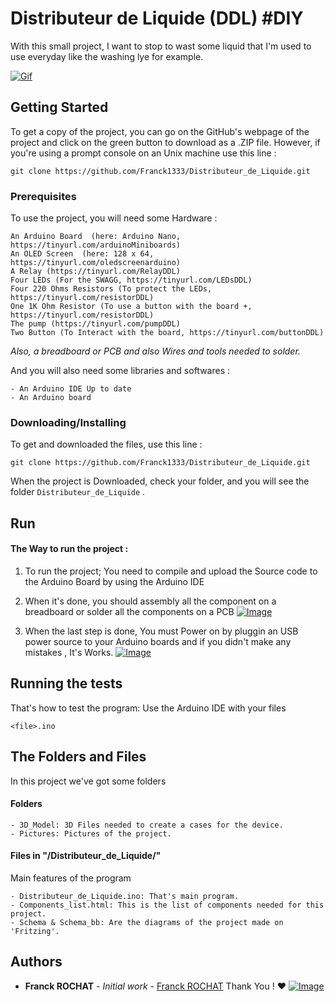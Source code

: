 # Distributeur de Liquide (DDL) #DIY

With this small project, I want to stop to wast some liquid that I'm used to use everyday like the washing lye for example.

[![Gif](https://i.ibb.co/Jyp52nw/IMG-7151.gif)](https://i.ibb.co/Jyp52nw/IMG-7151.gif)  

## Getting Started  
  
To get a copy of the project, you can go on the GitHub's webpage of the project and click on the green button to download as a .ZIP file. However, if you're using a prompt console on an Unix machine use this line :

```
git clone https://github.com/Franck1333/Distributeur_de_Liquide.git
```
  
### Prerequisites  
  
To use the project, you will need some Hardware :
  
```  
An Arduino Board  (here: Arduino Nano, https://tinyurl.com/arduinoMiniboards)
An OLED Screen  (here: 128 x 64, https://tinyurl.com/oledscreenarduino)
A Relay (https://tinyurl.com/RelayDDL)
Four LEDs (For the SWAGG, https://tinyurl.com/LEDsDDL)
Four 220 Ohms Resistors (To protect the LEDs, https://tinyurl.com/resistorDDL)
One 1K Ohm Resistor (To use a button with the board +, https://tinyurl.com/resistorDDL)
The pump (https://tinyurl.com/pumpDDL)
Two Button (To Interact with the board, https://tinyurl.com/buttonDDL)
```  
 *Also, a breadboard or PCB and also Wires and tools needed to solder.*
 
  And you will also need some libraries and softwares :

```
- An Arduino IDE Up to date
- An Arduino board
```

### Downloading/Installing
To get and downloaded the files, use this line : 
```
git clone https://github.com/Franck1333/Distributeur_de_Liquide.git
```
When the project is Downloaded, check your folder, and you will see the folder `Distributeur_de_Liquide` .

## Run
#### The Way to run the project :

 1. To run the project; You need to compile and upload the Source code
    to the Arduino Board by using the Arduino IDE

 2. When it's done, you should assembly all the component on a
    breadboard or solder all the components on a PCB
[![Image](https://i.ibb.co/BTjHXsG/Schema-bb.png)](https://i.ibb.co/BTjHXsG/Schema-bb.png)

 3. When the last step is done, You must Power on by pluggin an USB power source to your Arduino boards and if you didn't make any mistakes , It's Works.
[![Image](https://i.ibb.co/df8f1X8/IMG-7144.jpg)](https://i.ibb.co/df8f1X8/IMG-7144.jpg)

## Running the tests  
  
That's how to test the program:
Use the Arduino IDE with your files

    <file>.ino

## The Folders and Files

In this project we've got some folders

#### Folders
```
- 3D_Model: 3D Files needed to create a cases for the device.
- Pictures: Pictures of the project.
```
#### Files in "/Distributeur_de_Liquide/"

Main features of the program
```
- Distributeur_de_Liquide.ino: That's main program.
- Components_list.html: This is the list of components needed for this project.
- Schema & Schema_bb: Are the diagrams of the project made on 'Fritzing'.
```

## Authors
-   **Franck ROCHAT**  -  _Initial work_  -  [Franck ROCHAT](https://github.com/Franck1333)  Thank You !  :heart:
[![Image](https://i.ibb.co/R2krN9k/IMG-7145.jpg)](https://i.ibb.co/R2krN9k/IMG-7145.jpg)

